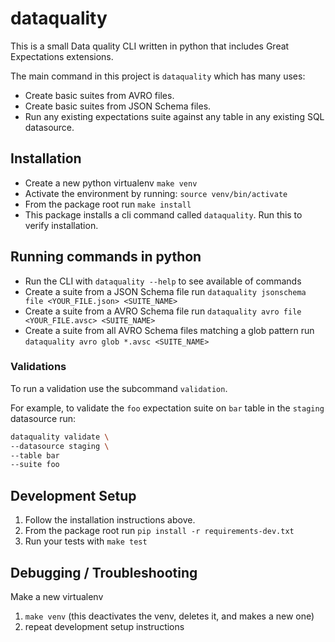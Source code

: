 # dataquality

This is a small Data quality CLI written in python that includes Great Expectations extensions.

The main command in this project is `dataquality` which has many uses:

- Create basic suites from AVRO files.
- Create basic suites from JSON Schema files.
- Run any existing expectations suite against any table in any existing SQL datasource.

## Installation

- Create a new python virtualenv `make venv`
- Activate the environment by running: `source venv/bin/activate`
- From the package root run `make install`
- This package installs a cli command called `dataquality`. Run this to verify installation.

## Running commands in python

- Run the CLI with `dataquality --help` to see available of commands
- Create a suite from a JSON Schema file run `dataquality jsonschema file <YOUR_FILE.json> <SUITE_NAME>`
- Create a suite from a AVRO Schema file run `dataquality avro file <YOUR_FILE.avsc> <SUITE_NAME>`
- Create a suite from all AVRO Schema files matching a glob pattern run `dataquality avro glob *.avsc <SUITE_NAME>`

### Validations

To run a validation use the subcommand `validation`.

For example, to validate the `foo` expectation suite on `bar` table in the `staging` datasource run:

```bash
dataquality validate \
--datasource staging \
--table bar
--suite foo
```

## Development Setup

1. Follow the installation instructions above.
2. From the package root run `pip install -r requirements-dev.txt`
3. Run your tests with `make test`

## Debugging / Troubleshooting

Make a new virtualenv

1. `make venv` (this deactivates the venv, deletes it, and makes a new one)
2. repeat development setup instructions
